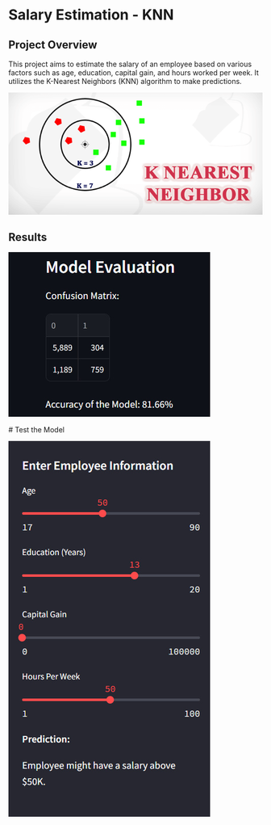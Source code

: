 
Salary Estimation - KNN
====================================================================================================================

Project Overview
-------------------------------------------------------------

This project aims to estimate the salary of an employee based on various factors such as age, education, capital gain, and hours worked per week. It utilizes the K-Nearest Neighbors (KNN) algorithm to make predictions.

![K-Nearest Neighbors](build/html/_images/knn.png)



Results
-------------------------------------------

![Evaluation Metrics](build/html/_images/2.1.jpg)

\# Test the Model

![Test the Model](build/html/_images/2.2.jpg)
